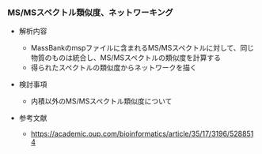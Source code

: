 ### MS/MSスペクトル類似度、ネットワーキング

- 解析内容
  - MassBankのmspファイルに含まれるMS/MSスペクトルに対して、同じ物質のものは統合し、MS/MSスペクトルの類似度を計算する
  - 得られたスペクトルの類似度からネットワークを描く

- 検討事項
  - 内積以外のMS/MSスペクトル類似度について

- 参考文献
  - https://academic.oup.com/bioinformatics/article/35/17/3196/5288514
